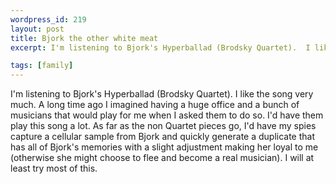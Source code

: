 ```yaml
--- 
wordpress_id: 219
layout: post
title: Bjork the other white meat
excerpt: I'm listening to Bjork's Hyperballad (Brodsky Quartet).  I like the song very much.  A long time ago I imagined having a huge office and a bunch of musicians that would play for me when I asked them to do so.  I'd have them play this song a lot.  As far as the non Quartet pieces go, I'd have my spies capture a cellular sample from Bjork and quickly generate a duplicate that has all of Bjork's memories with a slight adjustment making her loyal to me (otherwise she might choose to flee and become a real musician).  I will at least try most of this.

tags: [family]
---
```


I'm listening to Bjork's Hyperballad (Brodsky Quartet).  I like the song very much.  A long time ago I imagined having a huge office and a bunch of musicians that would play for me when I asked them to do so.  I'd have them play this song a lot.  As far as the non Quartet pieces go, I'd have my spies capture a cellular sample from Bjork and quickly generate a duplicate that has all of Bjork's memories with a slight adjustment making her loyal to me (otherwise she might choose to flee and become a real musician).  I will at least try most of this.
